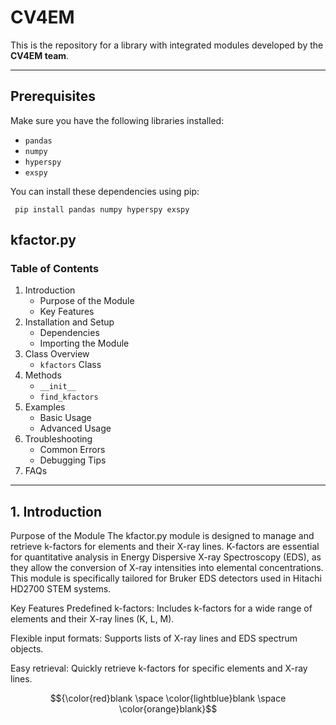 # CV4EM

This is the repository for a library with integrated modules developed by the **CV4EM team**.

---

## Prerequisites

Make sure you have the following libraries installed:

- `pandas`
- `numpy`
- `hyperspy`
- `exspy`

You can install these dependencies using pip:

```
 pip install pandas numpy hyperspy exspy

```

## kfactor.py 
### Table of Contents
  1. Introduction
     - Purpose of the Module
     - Key Features
  2. Installation and Setup
     - Dependencies
     - Importing the Module
  3. Class Overview
     - `kfactors` Class
  4. Methods
     - `__init__`
     - `find_kfactors`
5. Examples
    - Basic Usage
    - Advanced Usage
6. Troubleshooting
    - Common Errors
    - Debugging Tips
7. FAQs
---
## 1. Introduction
Purpose of the Module
The kfactor.py module is designed to manage and retrieve k-factors for elements and their X-ray lines. K-factors are essential for quantitative analysis in Energy Dispersive X-ray Spectroscopy (EDS), as they allow the conversion of X-ray intensities into elemental concentrations. This module is specifically tailored for Bruker EDS detectors used in Hitachi HD2700 STEM systems.

Key Features
Predefined k-factors: Includes k-factors for a wide range of elements and their X-ray lines (K, L, M).

Flexible input formats: Supports lists of X-ray lines and EDS spectrum objects.

Easy retrieval: Quickly retrieve k-factors for specific elements and X-ray lines.




$${\color{red}blank \space \color{lightblue}blank \space \color{orange}blank}$$
